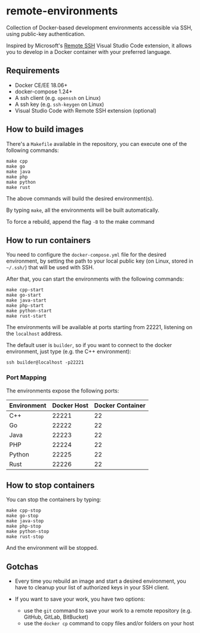# remote-environments

Collection of Docker-based development environments accessible via SSH, using public-key authentication.

Inspired by Microsoft's [Remote SSH](https://marketplace.visualstudio.com/items?itemName=ms-vscode-remote.remote-ssh) Visual Studio Code extension, it allows you to develop in a Docker container with your preferred language.

## Requirements

* Docker CE/EE 18.06+
* docker-compose 1.24+
* A ssh client (e.g. `openssh` on Linux)
* A ssh key (e.g. `ssh-keygen` on Linux)
* Visual Studio Code with Remote SSH extension (optional)

## How to build images

There's a `Makefile` available in the repository, you can execute one of the following commands:

```shell
make cpp
make go
make java
make php
make python
make rust
```

The above commands will build the desired environment(s).

By typing `make`, all the environments will be built automatically.

To force a rebuild, append the flag `-B` to the make command

## How to run containers

You need to configure the `docker-compose.yml` file for the desired environment, by setting the path to your local public key (on Linux, stored in `~/.ssh/`) that will be used with SSH.

After that, you can start the environments with the following commands:

```shell
make cpp-start
make go-start
make java-start
make php-start
make python-start
make rust-start
```

The environments will be available at ports starting from 22221, listening on the `localhost` address.

The default user is `builder`, so if you want to connect to the docker environment, just type (e.g. the C++ environment):

`ssh builder@localhost -p22221`

### Port Mapping

The environments expose the following ports:

| Environment  | Docker Host  | Docker Container  | 
|--------------|--------------|-------------------|
| C++          | 22221        | 22  |
| Go           | 22222        | 22  |
| Java         | 22223        | 22  |
| PHP          | 22224        | 22  |
| Python       | 22225        | 22  |
| Rust         | 22226        | 22  |

## How to stop containers

You can stop the containers by typing:

```shell
make cpp-stop
make go-stop
make java-stop
make php-stop
make python-stop
make rust-stop
```

And the environment will be stopped.

## Gotchas

* Every time you rebuild an image and start a desired environment, you have to cleanup your list of authorized keys in your SSH client.

* If you want to save your work, you have two options:
  - use the `git` command to save your work to a remote repository (e.g. GitHub, GitLab, BitBucket)
  - use the `docker cp` command to copy files and/or folders on your host

